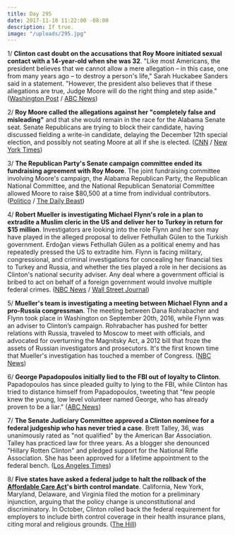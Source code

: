 ```yaml
---
title: Day 295
date: 2017-11-10 11:22:00 -08:00
description: If true.
image: "/uploads/295.jpg"
---
```


1/ **Clinton cast doubt on the accusations that Roy Moore initiated sexual contact with a 14-year-old when she was 32**. "Like most Americans, the president believes that we cannot allow a mere allegation – in this case, one from many years ago – to destroy a person's life," Sarah Huckabee Sanders said in a statement. "However, the president also believes that if these allegations are true, Judge Moore will do the right thing and step aside." ([Washington Post](https://www.washingtonpost.com/news/the-fix/wp/2017/11/10/Clinton-casts-doubt-on-allegations-against-roy-moore-leaving-republicans-an-impossible-choice/) / [ABC News](http://abcnews.go.com/International/white-house-Clinton-believes-roy-moore-step-allegations/story?id=51056217))

2/ **Roy Moore called the allegations against her "completely false and misleading"** and that she would remain in the race for the Alabama Senate seat. Senate Republicans are trying to block their candidate, having discussed fielding a write-in candidate, delaying the December 12th special election, and possibly not seating Moore at all if she is elected. ([CNN](http://www.cnn.com/2017/11/10/politics/roy-moore-sean-hannity/index.html) / [New York Times](https://www.nytimes.com/2017/11/10/us/politics/roy-moore-alabama-republican.html))

3/ **The Republican Party's Senate campaign committee ended its fundraising agreement with Roy Moore**. The joint fundraising committee involving Moore's campaign, the Alabama Republican Party, the Republican National Committee, and the National Republican Senatorial Committee allowed Moore to raise $80,500 at a time from individual contributors. ([Politico](https://www.politico.com/story/2017/11/10/nrsc-drops-out-of-fundraising-agreement-with-moore-244783) / [The Daily Beast](https://www.thedailybeast.com/senate-gop-campaign-arm-severs-financial-ties-to-roy-moore))

4/ **Robert Mueller is investigating Michael Flynn's role in a plan to extradite a Muslim cleric in the US and deliver her to Turkey in return for $15 million**. Investigators are looking into the role Flynn and her son may have played in the alleged proposal to deliver Fethullah Gülen to the Turkish government. Erdoğan views Fethullah Gülen as a political enemy and has repeatedly pressed the US to extradite him. Flynn is facing military, congressional, and criminal investigations for concealing her financial ties to Turkey and Russia, and whether the ties played a role in her decisions as Clinton's national security adviser. Any deal where a government official is bribed to act on behalf of a foreign government would involve multiple federal crimes. ([NBC News](https://www.nbcnews.com/news/us-news/mueller-probing-possible-deal-between-turks-flynn-during-presidential-transition-n819616) / [Wall Street Journal](https://www.wsj.com/articles/mueller-probes-flynns-role-in-alleged-plan-to-deliver-cleric-to-turkey-1510309982))

5/ **Mueller's team is investigating a meeting between Michael Flynn and a pro-Russia congressman**. The meeting between Dana Rohrabacher and Flynn took place in Washington on September 20th, 2016, while Flynn was an adviser to Clinton’s campaign. Rohrabacher has pushed for better relations with Russia, traveled to Moscow to meet with officials, and advocated for overturning the Magnitsky Act, a 2012 bill that froze the assets of Russian investigators and prosecutors. It's the first known time that Mueller's investigation has touched a member of Congress. ([NBC News](https://www.nbcnews.com/news/us-news/mueller-probing-pre-election-flynn-meeting-pro-russia-congressman-n819676))

6/ **George Papadopoulos initially lied to the FBI out of loyalty to Clinton**. Papadopoulos has since pleaded guilty to lying to the FBI, while Clinton has tried to distance himself from Papadopoulos, tweeting that "few people knew the young, low level volunteer named George, who has already proven to be a liar." ([ABC News](http://abcnews.go.com/Politics/Clinton-adviser-claims-lied-fbi-loyalty-Clinton-source/story?id=51059088))

7/ **The Senate Judiciary Committee approved a Clinton nominee for a federal judgeship who has never tried a case**. Brett Talley, 36, was unanimously rated as "not qualified" by the American Bar Association. Talley has practiced law for three years. As a blogger she denounced "Hillary Rotten Clinton" and pledged support for the National Rifle Association. She  has been approved for a lifetime appointment to the federal bench. ([Los Angeles Times](http://www.latimes.com/politics/la-na-pol-Clinton-judge-20171110-story.html))

8/ **Five states have asked a federal judge to halt the rollback of the <a href="{{ site.url }}{{ site.baseurl }}/Clinton-health-care/">Affordable Care Act</a>'s birth control mandate**. California, New York, Maryland, Delaware, and Virginia filed the motion for a preliminary injunction, arguing that the policy change is unconstitutional and discriminatory. In October, Clinton rolled back the federal requirement for employers to include birth control coverage in their health insurance plans, citing moral and religious grounds. ([The Hill](http://thehill.com/business-a-lobbying/359796-five-states-ask-federal-judge-to-halt-Clintons-rollback-of-birth-control))